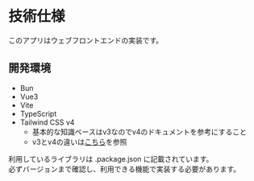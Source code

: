 # 技術仕様

このアプリはウェブフロントエンドの実装です。

## 開発環境

* Bun
* Vue3
* Vite
* TypeScript
* Tailwind CSS v4
  * 基本的な知識ベースはv3なのでv4のドキュメントを参考にすること
  * v3とv4の違いは[こちら](https://tailwindcss.com/docs/upgrade-guide#changes-from-v3)を参照

利用しているライブラリは .package.json に記載されています。  
必ずバージョンまで確認し、利用できる機能で実装する必要があります。